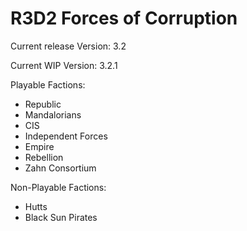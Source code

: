 # R3D2 Forces of Corruption

Current release Version: 3.2

Current WIP Version: 3.2.1

Playable Factions:

 - Republic
 - Mandalorians
 - CIS
 - Independent Forces
 - Empire
 - Rebellion
 - Zahn Consortium

Non-Playable Factions:

 - Hutts
 - Black Sun Pirates